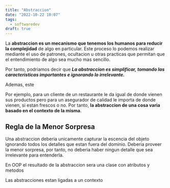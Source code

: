 ```yaml
---
title: "Abstraccion"
date: "2022-10-22 10:07"
tags: 
  - softwaredev
draft: true
---
```

La **abstraccion es un mecanismo que tenemos los humanos para reducir la complejidad** de algo en particular. Este proceso lo podemos realizar mediante el uso de patrones, ocultacion u otras practicas que permitan que el entendimiento de algo sea mucho mas sencillo.

Por tanto, podriamos decir que ***La abstraccion es simplificar, tomando las caracteristicas importantes e ignorando lo irrelevante.***

Ademas, este

Por ejemplo, para un cliente de un restaurante le da igual de donde vienen sus productos pero para un asegurador de calidad le importa de donde vienen, si estan frescos o no. Por tanto, **la abstraccion de una cosa varia basado en el contexto de la misma**.

## Regla de la Menor Sorpresa
Una abstraccion deberia unicamente capturar la escencia del objeto ignorando todos los detalles que estan fuera del dominio. Deberia proveer la menor sorpresa, por tanto, no deberia haber ningun detalle que sea irrelevante para entenderla.

En OOP el resultado de la abstraccion sera una clase con atributos y metodos

Las abstracciones estan ligadas a un contexto

